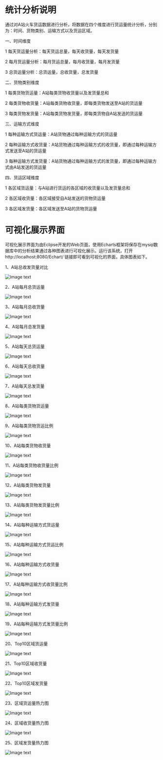 统计分析说明
======

通过对A站火车货运数据进行分析，将数据在四个维度进行货运量统计分析，分别为：时间、货物类别、运输方式以及货运区域。

一、时间维度

1 每天货运量分析：每天货运总量，每天收货量，每天发货量

2 每月货运量分析：每月货运总量，每月收货量，每月发货量

3 总货运量分析：总货运量，总收货量，总发货量

二、货物类别维度

1 每类货物货运量：A站每类货物收货量以及发货量总和

2 每类货物收货量：A站每类货物收货量，即每类货物发送至A站的货运量

3 每类货物发货量：A站每类货物发货量，即每类货物自A站发送的货运量

三、运输方式维度

1 每种运输方式货运量：A站货物通过每种运输方式的货运量

2 每种运输方式收货量：A站货物通过每种运输方式的收货量，即通过每种运输方式发送至A站的货运量

3 每种运输方式发货量：A站货物通过每种运输方式的发货量，即通过每种运输方式由A站发送的货运量

四、货运区域维度

1 各区域货运量：与A站进行货运的各区域的收货量以及发货量总和

2 各区域收货量：各区域接受自A站发送的货物货运量

3 各区域发货量：各区域发送至A站的货物货运量

可视化展示界面
======

可视化展示界面为由Eclipse开发的Web页面，使用Echarts框架将保存在mysql数据库中的分析结果通过各种图表进行可视化展示。运行该系统，打开http://localhost:8080/Echart/ 链接即可看到可视化的界面，具体图表如下。

1、A站总收发货量对比

![Image text](https://github.com/chinaup/FreightVolumeAnalyze/blob/master/picture/%E5%9B%BE%E7%89%871.png)

2、A站每月总货运量

![Image text](https://github.com/chinaup/FreightVolumeAnalyze/blob/master/picture/%E5%9B%BE%E7%89%872.png)

3、A站每月总收货量

![Image text](https://github.com/chinaup/FreightVolumeAnalyze/blob/master/picture/%E5%9B%BE%E7%89%873.png)

4、A站每月总发货量

![Image text](https://github.com/chinaup/FreightVolumeAnalyze/blob/master/picture/%E5%9B%BE%E7%89%874.png)

5、A站每天总货运量

![Image text](https://github.com/chinaup/FreightVolumeAnalyze/blob/master/picture/%E5%9B%BE%E7%89%875.png)

6、A站每天总收货量

![Image text](https://github.com/chinaup/FreightVolumeAnalyze/blob/master/picture/%E5%9B%BE%E7%89%876.png)

7、A站每天总发货量

![Image text](https://github.com/chinaup/FreightVolumeAnalyze/blob/master/picture/%E5%9B%BE%E7%89%877.png)

8、A站每类货物货运量

![Image text](https://github.com/chinaup/FreightVolumeAnalyze/blob/master/picture/%E5%9B%BE%E7%89%878.png)

9、A站每类货物货运比例

![Image text](https://github.com/chinaup/FreightVolumeAnalyze/blob/master/picture/%E5%9B%BE%E7%89%879.png)

10、A站每类货物收货量

![Image text](https://github.com/chinaup/FreightVolumeAnalyze/blob/master/picture/%E5%9B%BE%E7%89%8710.png)

11、A站每类货物收货量比例

![Image text](https://github.com/chinaup/FreightVolumeAnalyze/blob/master/picture/%E5%9B%BE%E7%89%8711.png)

12、A站每类货物发货量

![Image text](https://github.com/chinaup/FreightVolumeAnalyze/blob/master/picture/%E5%9B%BE%E7%89%8712.png)

13、A站每类货物发货量比例

![Image text](https://github.com/chinaup/FreightVolumeAnalyze/blob/master/picture/%E5%9B%BE%E7%89%8713.png)

14、A站每种运输方式货运量

![Image text](https://github.com/chinaup/FreightVolumeAnalyze/blob/master/picture/%E5%9B%BE%E7%89%8714.png)

15、A站每种运输方式货运比例

![Image text](https://github.com/chinaup/FreightVolumeAnalyze/blob/master/picture/%E5%9B%BE%E7%89%8715.png)

16、A站每种运输方式收货量

![Image text](https://github.com/chinaup/FreightVolumeAnalyze/blob/master/picture/%E5%9B%BE%E7%89%8716.png)

17、A站每种运输方式收货量比例

![Image text](https://github.com/chinaup/FreightVolumeAnalyze/blob/master/picture/%E5%9B%BE%E7%89%8717.png)

18、A站每种运输方式发货量

![Image text](https://github.com/chinaup/FreightVolumeAnalyze/blob/master/picture/%E5%9B%BE%E7%89%8718.png)

19、A站每种运输方式发货量比例

![Image text](https://github.com/chinaup/FreightVolumeAnalyze/blob/master/picture/%E5%9B%BE%E7%89%8719.png)

20、Top10区域货运量

![Image text](https://github.com/chinaup/FreightVolumeAnalyze/blob/master/picture/%E5%9B%BE%E7%89%8720.png)

21、Top10区域收货量

![Image text](https://github.com/chinaup/FreightVolumeAnalyze/blob/master/picture/%E5%9B%BE%E7%89%8721.png)

22、Top10区域发货量

![Image text](https://github.com/chinaup/FreightVolumeAnalyze/blob/master/picture/%E5%9B%BE%E7%89%8722.png)

23、区域货运量热力图

![Image text](https://github.com/chinaup/FreightVolumeAnalyze/blob/master/picture/%E5%9B%BE%E7%89%8723.png)

24、区域收货量热力图

![Image text](https://github.com/chinaup/FreightVolumeAnalyze/blob/master/picture/%E5%9B%BE%E7%89%8724.png)

25、区域发货量热力图

![Image text](https://github.com/chinaup/FreightVolumeAnalyze/blob/master/picture/%E5%9B%BE%E7%89%8725.png)
















